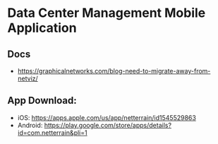# Data Center Management Mobile Application

## Docs
- https://graphicalnetworks.com/blog-need-to-migrate-away-from-netviz/

## App Download: 
- iOS: https://apps.apple.com/us/app/netterrain/id1545529863
- Android: https://play.google.com/store/apps/details?id=com.netterrain&pli=1

